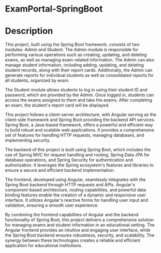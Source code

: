 # ExamPortal-SpringBoot

# Description

This project, built using the Spring Boot framework, consists of two modules: Admin and Student. The Admin module is responsible for performing various operations such as creating, updating, and deleting exams, as well as managing exam-related information. The Admin can also manage student information, including adding, updating, and deleting student records, along with their report cards. Additionally, the Admin can generate reports for individual students as well as consolidated reports for all students, organized by exam.

The Student module allows students to log in using their student ID and password, which are provided by the Admin. Once logged in, students can access the exams assigned to them and take the exams. After completing an exam, the student's report card will be displayed.

This project follows a client-server architecture, with Angular serving as the client-side framework and Spring Boot providing the backend API services. Spring Boot, a Java-based framework, offers a powerful and efficient way to build robust and scalable web applications. It provides a comprehensive set of features for handling HTTP requests, managing databases, and implementing security.

The backend of this project is built using Spring Boot, which includes the use of Spring MVC for request handling and routing, Spring Data JPA for database operations, and Spring Security for authentication and authorization. It leverages the Spring ecosystem's features and libraries to ensure a secure and efficient backend implementation.

The frontend, developed using Angular, seamlessly integrates with the Spring Boot backend through HTTP requests and APIs. Angular's component-based architecture, routing capabilities, and powerful data binding features enable the creation of a dynamic and responsive user interface. It utilizes Angular's reactive forms for handling user input and validation, ensuring a smooth user experience.

By combining the frontend capabilities of Angular and the backend functionality of Spring Boot, this project delivers a comprehensive solution for managing exams and student information in an educational setting. The Angular frontend provides an intuitive and engaging user interface, while the Spring Boot backend ensures robustness, security, and scalability. The synergy between these technologies creates a reliable and efficient application for educational institutions.
